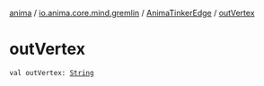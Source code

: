 [anima](../../index.md) / [io.anima.core.mind.gremlin](../index.md) / [AnimaTinkerEdge](index.md) / [outVertex](./out-vertex.md)

# outVertex

`val outVertex: `[`String`](https://kotlinlang.org/api/latest/jvm/stdlib/kotlin/-string/index.html)